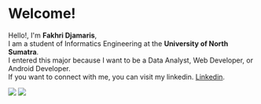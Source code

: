 # Welcome!

Hello!, I'm **Fakhri Djamaris**,  
I am a student of Informatics Engineering at the **University of North Sumatra**.  
I entered this major because I want to be a Data Analyst, Web Developer, or Android Developer.  
If you want to connect with me, you can visit my linkedin. [Linkedin](https://www.linkedin.com/in/fakhri-djamaris/).  


  
<img src="https://github-readme-stats.vercel.app/api/top-langs/?username=fakhrizamaris&theme=dracula"/> <img src="https://github-readme-stats.vercel.app/api?username=fakhrizamaris&theme=dracula"/>

